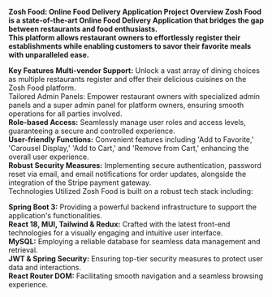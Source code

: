 <b>Zosh Food: Online Food Delivery Application
Project Overview
Zosh Food is a state-of-the-art Online Food Delivery Application that bridges the gap between restaurants and food enthusiasts. <br>
This platform allows restaurant owners to effortlessly register their establishments while enabling customers to savor their favorite meals with unparalleled ease.</b>

<b>Key Features</b>
<b>Multi-vendor Support:</b> Unlock a vast array of dining choices as multiple restaurants register and offer their delicious cuisines on the Zosh Food platform. <br>
Tailored Admin Panels: Empower restaurant owners with specialized admin panels and a super admin panel for platform owners, ensuring smooth operations for all parties involved. <br>
<b>Role-based Access:</b> Seamlessly manage user roles and access levels, guaranteeing a secure and controlled experience. <br>
<b>User-friendly Functions:</b> Convenient features including 'Add to Favorite,' 'Carousel Display,' 'Add to Cart,' and 'Remove from Cart,' enhancing the overall user experience. <br>
<b>Robust Security Measures:</b> Implementing secure authentication, password reset via email, and email notifications for order updates, alongside the integration of the Stripe payment gateway. <br>
Technologies Utilized
Zosh Food is built on a robust tech stack including:

<b>Spring Boot 3:</b> Providing a powerful backend infrastructure to support the application's functionalities. <br>
<b>React 18, MUI, Tailwind & Redux:</b> Crafted with the latest front-end technologies for a visually engaging and intuitive user interface. <br>
<b>MySQL:</b> Employing a reliable database for seamless data management and retrieval. <br>
<b>JWT & Spring Security:</b> Ensuring top-tier security measures to protect user data and interactions. <br>
<b>React Router DOM:</b> Facilitating smooth navigation and a seamless browsing experience. <br>

